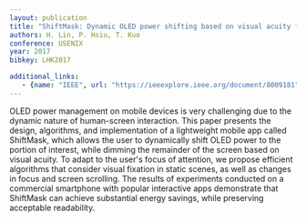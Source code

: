 ```yaml
---
layout: publication
title: "ShiftMask: Dynamic OLED power shifting based on visual acuity for interactive mobile applications"
authors: H. Lin, P. Hsiu, T. Kuo
conference: USENIX
year: 2017
bibkey: LHK2017

additional_links:
   - {name: "IEEE", url: "https://ieeexplore.ieee.org/document/8009181"}
---
```

OLED power management on mobile devices is very challenging due to the dynamic nature of human-screen interaction. This paper presents the design, algorithms, and implementation of a lightweight mobile app called ShiftMask, which allows the user to dynamically shift OLED power to the portion of interest, while dimming the remainder of the screen based on visual acuity. To adapt to the user's focus of attention, we propose efficient algorithms that consider visual fixation in static scenes, as well as changes in focus and screen scrolling. The results of experiments conducted on a commercial smartphone with popular interactive apps demonstrate that ShiftMask can achieve substantial energy savings, while preserving acceptable readability.

